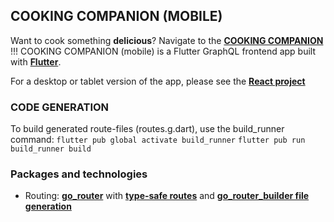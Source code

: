 ## COOKING COMPANION (MOBILE)

Want to cook something **delicious**? Navigate to the **[COOKING COMPANION]()** !!!
COOKING COMPANION (mobile) is a Flutter GraphQL frontend app built with **[Flutter](https://flutter.dev)**.

For a desktop or tablet version of the app, please see the **[React project](https://github.com/tsirbunen/cookbook)**

### CODE GENERATION

To build generated route-files (routes.g.dart), use the build_runner command:
`flutter pub global activate build_runner`
`flutter pub run build_runner build`

### Packages and technologies

- Routing: **[go_router](https://pub.dev/packages/go_router)** with **[type-safe routes](https://pub.dev/documentation/go_router/latest/topics/Type-safe%20routes-topic.html)** and **[go_router_builder file generation](https://pub.dev/packages/go_router_builder)**
